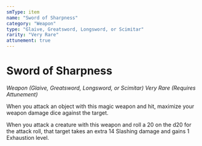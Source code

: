 ```yaml
---
smType: item
name: "Sword of Sharpness"
category: "Weapon"
type: "Glaive, Greatsword, Longsword, or Scimitar"
rarity: "Very Rare"
attunement: true
---
```


# Sword of Sharpness
*Weapon (Glaive, Greatsword, Longsword, or Scimitar) Very Rare (Requires Attunement)*

When you attack an object with this magic weapon and hit, maximize your weapon damage dice against the target.

When you attack a creature with this weapon and roll a 20 on the d20 for the attack roll, that target takes an extra 14 Slashing damage and gains 1 Exhaustion level.

